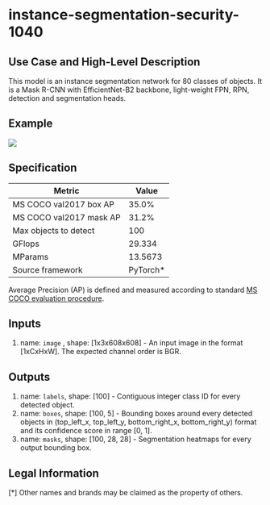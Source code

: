 # instance-segmentation-security-1040

## Use Case and High-Level Description

This model is an instance segmentation network for 80 classes of objects.
It is a Mask R-CNN with EfficientNet-B2 backbone, light-weight FPN, RPN,
detection and segmentation heads.

## Example

![](instance-segmentation-security-1040.png)

## Specification

| Metric                          | Value                                     |
|---------------------------------|-------------------------------------------|
| MS COCO val2017 box AP          | 35.0%                                     |
| MS COCO val2017 mask AP         | 31.2%                                     |
| Max objects to detect           | 100                                       |
| GFlops                          | 29.334                                    |
| MParams                         | 13.5673                                   |
| Source framework                | PyTorch\*                                 |

Average Precision (AP) is defined and measured according to standard
[MS COCO evaluation procedure](https://cocodataset.org/#detection-eval).

## Inputs

1.	name: `image` , shape: [1x3x608x608] - An input image in the format
    [1xCxHxW]. The expected channel order is BGR.

## Outputs

1.	name: `labels`, shape: [100] - Contiguous integer class ID for every
    detected object.
2.	name: `boxes`, shape: [100, 5] - Bounding boxes around every detected objects
    in (top_left_x, top_left_y, bottom_right_x, bottom_right_y) format and its
    confidence score in range [0, 1].
3.	name: `masks`, shape: [100, 28, 28] - Segmentation heatmaps for every output
    bounding box.

## Legal Information
[*] Other names and brands may be claimed as the property of others.
